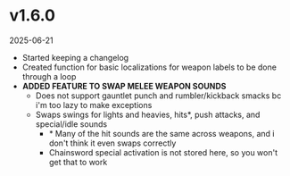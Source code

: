 # v1.6.0
2025-06-21

- Started keeping a changelog
- Created function for basic localizations for weapon labels to be done through a loop
- **ADDED FEATURE TO SWAP MELEE WEAPON SOUNDS**
    - Does not support gauntlet punch and rumbler/kickback smacks bc i'm too lazy to make exceptions
    - Swaps swings for lights and heavies, hits\*, push attacks, and special/idle sounds
        - \* Many of the hit sounds are the same across weapons, and i don't think it even swaps correctly
        - Chainsword special activation is not stored here, so you won't get that to work